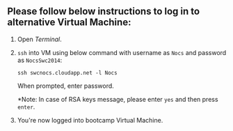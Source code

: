 ## Please follow below instructions to log in to alternative Virtual Machine:

1. Open *Terminal*.
2. `ssh` into VM using below command with username as `Nocs` and password as `NocsSwc2014`:

     `ssh swcnocs.cloudapp.net -l Nocs`
     
     When prompted, enter password.
     
     *Note: In case of RSA keys message, please enter `yes` and then press `enter`.
     
3. You're now logged into bootcamp Virtual Machine.     